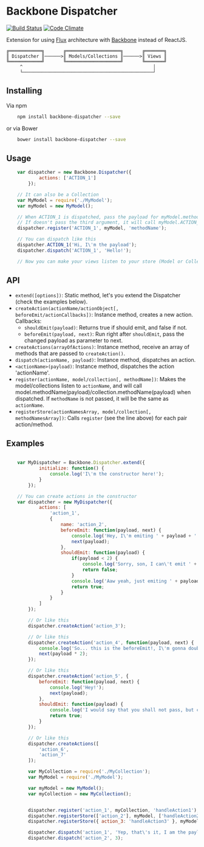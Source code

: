 # Backbone Dispatcher

[![Build Status](https://travis-ci.org/talyssonoc/backbone-dispatcher.svg?branch=master)](https://travis-ci.org/talyssonoc/backbone-dispatcher) 
[![Code Climate](https://codeclimate.com/github/talyssonoc/backbone-dispatcher/badges/gpa.svg)](https://codeclimate.com/github/talyssonoc/backbone-dispatcher) 

Extension for using [Flux](https://facebook.github.io/flux/docs/overview.html#content) architecture with [Backbone](http://backbonejs.org/)
instead of ReactJS.

```
╔════════════╗       ╔════════════════════╗       ╔═══════╗
║ Dispatcher ║──────>║ Models/Collections ║──────>║ Views ║
╚════════════╝       ╚════════════════════╝       ╚═══════╝
     ^                                                │
     └────────────────────────────────────────────────┘

```

## Installing

Via npm

```sh
	npm install backbone-dispatcher --save
```

or via Bower

```sh
	bower install backbone-dispatcher --save
```

## Usage

```js
	var dispatcher = new Backbone.Dispatcher({
			actions: ['ACTION_1']
		});

	// It can also be a Collection
	var MyModel = require('./MyModel');
	var myModel = new MyModel();

	// When ACTION_1 is dispatched, pass the payload for myModel.methodName()
	// If doesn't pass the third argument, it will call myModel.ACTION_1()
	dispatcher.register('ACTION_1', myModel, 'methodName');

	// You can dispatch like this
	dispatcher.ACTION_1('Hi, I\'m the payload');
	dispatcher.dispatch('ACTION_1', 'Hello!');

	// Now you can make your views listen to your store (Model or Collection)

```

## API

* `extend([options])`: Static method, let's you extend the Dispatcher (check the examples below).
* `createAction(actionName/actionObject[, beforeEmit/actionCallbacks])`: Instance method, creates a new action. Callbacks:
	* `shouldEmit(payload)`: Returns true if should emit, and false if not.
	* `beforeEmit(payload, next)`: Run right after `shouldEmit`, pass the changed payload as parameter to next.
* `createActions(arrayOfActions)`: Instance method, receive an array of methods that are passed to `createAction()`.
* `dispatch(actionName, payload)`: Instance method, dispatches an action.
* `<actionName>(payload)`: Instance method, dispatches the action 'actionName'.
* `register(actionName, model/collection[, methodName])`: Makes the model/collections listen to `actionName`, and will call model.methodName(payload)/collection.methodName(payload) when dispatched. If `methodName` is not passed, it will be the same as `actionName`.
* `registerStore(actionNamesArray, model/collection[, methodNamesArray])`: Calls `register` (see the line above) for each pair action/method.

## Examples

```js

	var MyDispatcher = Backbone.Dispatcher.extend({
			initialize: function() {
				console.log('I\'m the constructor here!');
			}
		});

	// You can create actions in the constructor
	var dispatcher = new MyDispatcher({
			actions: [
				'action_1',
				{
					name: 'action_2',
					beforeEmit: function(payload, next) {
						console.log('Hey, I\'m emiting ' + payload + '!');
						next(payload);
					},
					shouldEmit: function(payload) {
						if(payload < 2) {
							console.log('Sorry, son, I can\'t emit ' + payload);
							return false;
						}
						console.log('Aaw yeah, just emiting ' + payload + '!');
						return true;
					}
				}
			]
		});

		// Or like this
		dispatcher.createAction('action_3');

		// Or like this
		dispatcher.createAction('action_4', function(payload, next) {
			console.log('So... this is the beforeEmit!, I\'m gonna double it for you.');
			next(payload * 2);
		});

		// Or like this
		dispatcher.createAction('action_5', {
			beforeEmit: function(payload, next) {
				console.log('Hey!');
				next(payload);
			},
			shouldEmit: function(payload) {
				console.log('I would say that you shall not pass, but c\'mon...');
				return true;
			}
		});

		// Or like this
		dispatcher.createActions([
			'action_6',
			'action_7'
		]);

		var MyCollection = require('./MyCollection');
		var MyModel = require('./MyModel');

		var myModel = new MyModel();
		var myCollection = new MyCollection();


		dispatcher.register('action_1', myCollection, 'handleAction1');
		dispatcher.registerStore(['action_2'], myModel, ['handleAction2']);
		dispatcher.registerStore({ action_3: 'handleAction3' }, myModel);

		dispatcher.dispatch('action_1', 'Yep, that\'s it, I am the payload');
		dispatcher.dispatch('action_2', 3);

```